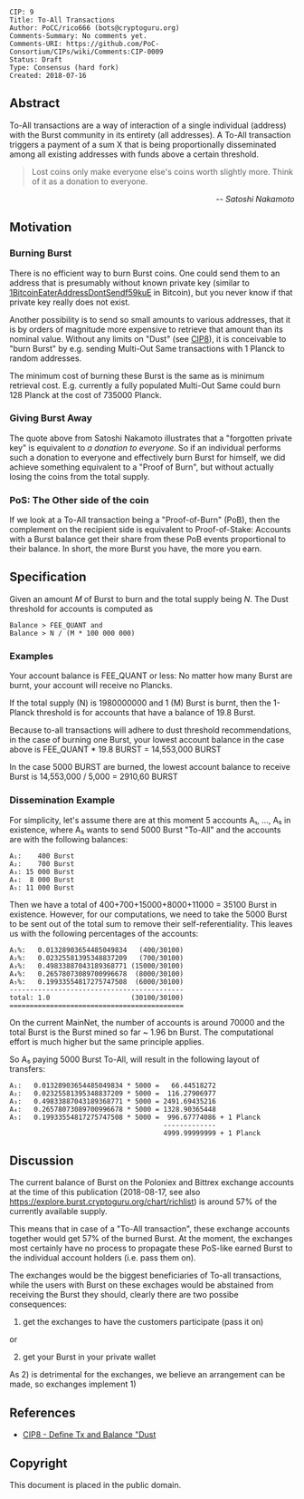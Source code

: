     CIP: 9
    Title: To-All Transactions
    Author: PoCC/rico666 (bots@cryptoguru.org)
    Comments-Summary: No comments yet.
    Comments-URI: https://github.com/PoC-Consortium/CIPs/wiki/Comments:CIP-0009
    Status: Draft
    Type: Consensus (hard fork)
    Created: 2018-07-16

## Abstract

To-All transactions are a way of interaction of a single individual
(address) with the Burst community in its entirety (all addresses). A
To-All transaction triggers a payment of a sum X that is being
proportionally disseminated among all existing addresses with funds
above a certain threshold.

> Lost coins only make everyone else's coins worth slightly
  more. Think of it as a donation to everyone.

*<div style="text-align: right">-- Satoshi Nakamoto</div>*

## Motivation

### Burning Burst

There is no efficient way to burn Burst coins. One could send them to
an address that is presumably without known private key (similar to
[1BitcoinEaterAddressDontSendf59kuE](https://www.blockchain.com/en/btc/address/1BitcoinEaterAddressDontSendf59kuE)
in Bitcoin), but you never know if that private key really does not
exist.

Another possibility is to send so small amounts to various addresses,
that it is by orders of magnitude more expensive to retrieve that
amount than its nominal value. Without any limits on "Dust" (see
[CIP8](cip-0008.mediawiki)), it is conceivable to "burn Burst" by
e.g. sending Multi-Out Same transactions with 1 Planck to random
addresses.

The minimum cost of burning these Burst is the same as is minimum
retrieval cost. E.g. currently a fully populated Multi-Out Same could
burn 128 Planck at the cost of 735000 Planck.

### Giving Burst Away

The quote above from Satoshi Nakamoto illustrates that a "forgotten
private key" is equivalent to *a donation to everyone*. So if an
individual performs such a donation to everyone and effectively burn
Burst for himself, we did achieve something equivalent to a "Proof of
Burn", but without actually losing the coins from the total supply.

### PoS: The Other side of the coin

If we look at a To-All transaction being a "Proof-of-Burn" (PoB), then
the complement on the recipient side is equivalent to Proof-of-Stake:
Accounts with a Burst balance get their share from these PoB events
proportional to their balance. In short, the more Burst you have, the
more you earn.

## Specification

Given an amount *M* of Burst to burn and the total supply being *N*.
The Dust threshold for accounts is computed as

    Balance > FEE_QUANT and
    Balance > N / (M * 100 000 000)

### Examples

Your account balance is FEE_QUANT or less: No matter how many Burst
are burnt, your account will receive no Plancks.

If the total supply (N) is 1980000000 and 1 (M) Burst is burnt, then
the 1-Planck threshold is for accounts that have a balance of 19.8
Burst.

Because to-all transactions will adhere to dust threshold
recommendations, in the case of burning one Burst, your lowest account
balance in the case above is FEE_QUANT * 19.8 BURST = 14,553,000 BURST

In the case 5000 BURST are burned, the lowest account balance to
receive Burst is 14,553,000 / 5,000 = 2910,60 BURST


### Dissemination Example


For simplicity, let's assume there are at this moment 5 accounts A₁,
..., A₅ in existence, where A₅ wants to send 5000 Burst "To-All" and
the accounts are with the following balances:

    A₁:    400 Burst
    A₂:    700 Burst
    A₃: 15 000 Burst
    A₄:  8 000 Burst
    A₅: 11 000 Burst

Then we have a total of 400+700+15000+8000+11000 = 35100 Burst in
existence. However, for our computations, we need to take the 5000
Burst to be sent out of the total sum to remove their
self-referentiality. This leaves us with the following percentages of
the accounts:

    A₁%:   0.01328903654485049834   (400/30100)
    A₂%:   0.02325581395348837209   (700/30100)
    A₃%:   0.49833887043189368771 (15000/30100)
    A₄%:   0.26578073089700996678  (8000/30100)
    A₅%:   0.19933554817275747508  (6000/30100)
    -------------------------------------------
    total: 1.0                    (30100/30100)
    ===========================================

On the current MainNet, the number of accounts is around 70000 and the
total Burst is the Burst mined so far ~ 1.96 bn Burst. The
computational effort is much higher but the same principle applies.

So A₅ paying 5000 Burst To-All, will result in the following layout of
transfers:

    A₁:   0.01328903654485049834 * 5000 =   66.44518272
    A₂:   0.02325581395348837209 * 5000 =  116.27906977
    A₃:   0.49833887043189368771 * 5000 = 2491.69435216
    A₄:   0.26578073089700996678 * 5000 = 1328.90365448
    A₅:   0.19933554817275747508 * 5000 =  996.67774086 + 1 Planck
                                          -------------
                                          4999.99999999 + 1 Planck


## Discussion

The current balance of Burst on the Poloniex and Bittrex exchange
accounts at the time of this publication (2018-08-17, see also
https://explore.burst.cryptoguru.org/chart/richlist) is around 57% of
the currently available supply.

This means that in case of a "To-All transaction", these exchange
accounts together would get 57% of the burned Burst. At the moment,
the exchanges most certainly have no process to propagate these
PoS-like earned Burst to the individual account holders (i.e. pass
them on).

The exchanges would be the biggest beneficiaries of To-all
transactions, while the users with Burst on these exchages would be
abstained from receiving the Burst they should, clearly there are two
possibe consequences:

1) get the exchanges to have the customers participate (pass it on)

or

2) get your Burst in your private wallet

As 2) is detrimental for the exchanges, we believe an arrangement can
be made, so exchanges implement 1)


## References

* [CIP8 - Define Tx and Balance "Dust](cip-0008.mediawiki) 

## Copyright

This document is placed in the public domain.
